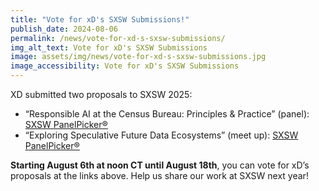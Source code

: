 ```yaml
---
title: "Vote for xD's SXSW Submissions!"
publish_date: 2024-08-06
permalink: /news/vote-for-xd-s-sxsw-submissions/
img_alt_text: Vote for xD's SXSW Submissions
image: assets/img/news/vote-for-xd-s-sxsw-submissions.jpg
image_accessibility: Vote for xD's SXSW Submissions
---
```

<p>
  XD submitted two proposals to SXSW 2025:
  <ul class="usa-list">
    <li>“Responsible AI at the Census Bureau: Principles & Practice” (panel):
      <a class="usa-link" href="https://panelpicker.sxsw.com/vote/148456" target="_blank">SXSW PanelPicker®</a>
    </li>
    </li>
    <li>“Exploring Speculative Future Data Ecosystems” (meet up):
      <a class="usa-link" href="https://panelpicker.sxsw.com/vote/153942" target="_blank">SXSW PanelPicker®</a>
    </li>
  </ul>
  </p>
  <strong>Starting August 6th at noon CT until August 18th</strong>, you can vote for xD’s proposals at the links above. Help us share our work at SXSW next year!
